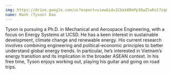 ```yaml
---
img: https://drive.google.com/uc?export=view&id=1CUakKRmPp3GwZlwKul7zqC7CrfE0qgRj
name: Manh (Tyson) Dao
---
```



Tyson is pursuing a Ph.D. in Mechanical and Aerospace Engineering, with a focus on Energy Systems at UCSD. He has a keen interest in sustainable development, climate change and renewable energy. His current research involves combining engineering and political-economic principles to better understand global energy trends. In particular, he’s interested in Vietnam’s energy transition and its implication in the broader ASEAN context. In his free time, Tyson enjoys working out, playing his guitar and going on road trips.

